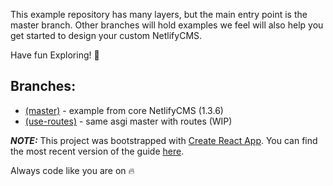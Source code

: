 This example repository has many layers, but the main entry point is the master branch. Other branches will hold examples we feel will also help you get started to design your custom NetlifyCMS.

Have fun Exploring! 🎉

## Branches:

- [(master)][master] - example from core NetlifyCMS (1.3.6)
- [(use-routes)][use-routes] - same asgi master with routes (WIP)

***NOTE:***
This project was bootstrapped with [Create React App](https://github.com/facebookincubator/create-react-app).
You can find the most recent version of the guide [here](https://github.com/facebookincubator/create-react-app/blob/master/packages/react-scripts/template/README.md).

Always code like you are on 🔥

[master]: https://github.com/talves/netlify-cms-react-example/tree/master
[use-routes]: https://github.com/talves/netlify-cms-react-example/tree/use-routes
